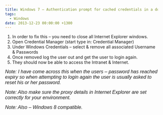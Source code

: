 ```yaml
---
title: Windows 7 – Authentication prompt for cached credentials in a domain environment
tags:
  - Windows
date: 2013-12-23 00:00:00 +1300
---
```

  1. In order to fix this – you need to close all Internet Explorer windows.
  2. Open Credential Manager (start type in: Credential Manager)
  3. Under Windows Credentials – select & remove all associated Username & Passwords
  4. Once removed log the user out and get the user to login again.
  5. They should now be able to access the Intranet & Internet.

<em style="font-family: sans-serif; font-size: medium;">Note: I have come across this when the users – password has reached expiry so when attempting to login again the user is usually asked to reset his or her password.</em>
  
<em style="font-family: sans-serif; font-size: medium;">Note: Also make sure the proxy details in Internet Explorer are set correctly for your environment.</em>
  
<em style="font-family: sans-serif; font-size: medium;">Note: Also – Windows 8 compatible.</em>

